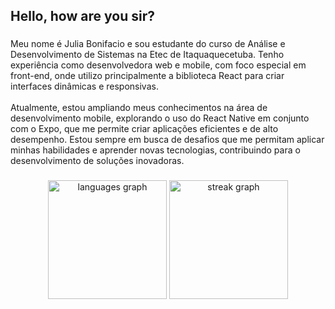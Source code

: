 <h2 align="left">Hello, how are you sir?</h2>

###

<p align="left">Meu nome é Julia Bonifacio e sou estudante do curso de Análise e Desenvolvimento de Sistemas na Etec de Itaquaquecetuba. Tenho experiência como desenvolvedora web e mobile, com foco especial em front-end, onde utilizo principalmente a biblioteca React para criar interfaces dinâmicas e responsivas.<br><br>Atualmente, estou ampliando meus conhecimentos na área de desenvolvimento mobile, explorando o uso do React Native em conjunto com o Expo, que me permite criar aplicações eficientes e de alto desempenho. Estou sempre em busca de desafios que me permitam aplicar minhas habilidades e aprender novas tecnologias, contribuindo para o desenvolvimento de soluções inovadoras.</p>

###

<div align="center">
  <img src="https://github-readme-stats.vercel.app/api/top-langs?username=juliabonifaciio&locale=pt-br&hide_title=false&layout=compact&card_width=320&langs_count=5&theme=aura&hide_border=true&order=2&custom_title=Linguagens" height="190" alt="languages graph"  />
  <img src="https://streak-stats.demolab.com?user=juliabonifaciio&locale=pt-br&mode=weekly&theme=aura&hide_border=true&border_radius=5&order=3" height="190" alt="streak graph"  />
</div>

###

